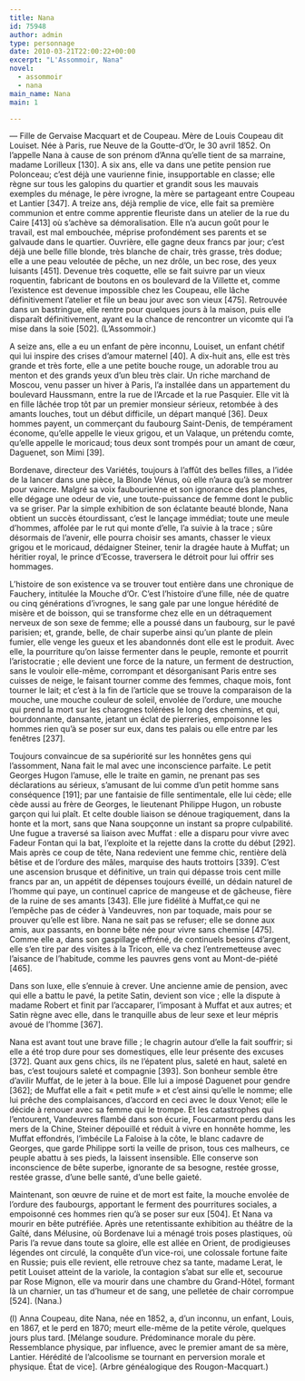 ```yaml
---
title: Nana
id: 75948
author: admin
type: personnage
date: 2010-03-21T22:00:22+00:00
excerpt: "L'Assommoir, Nana"
novel:
  - assommoir
  - nana
main_name: Nana
main: 1

---
```

— Fille de Gervaise Macquart et de Coupeau. Mère de Louis Coupeau dit Louiset. Née à Paris, rue Neuve de la Goutte-d&rsquo;Or, le 30 avril 1852. On l&rsquo;appelle Nana à cause de son prénom d&rsquo;Anna qu&rsquo;elle tient de sa marraine, madame Lorilleux [130]. A six ans, elle va dans une petite pension rue Polonceau; c&rsquo;est déjà une vaurienne finie, insupportable en classe; elle règne sur tous les galopins du quartier et grandit sous les mauvais exemples du ménage, le père ivrogne, la mère se partageant entre Coupeau et Lantier [347]. A treize ans, déjà remplie de vice, elle fait sa première communion et entre comme apprentie fleuriste dans un atelier de la rue du Caire [413] où s&rsquo;achève sa démoralisation. Elle n&rsquo;a aucun goût pour le travail, est mal embouchée, méprise profondément ses parents et se galvaude dans le quartier. Ouvrière, elle gagne deux francs par jour; c&rsquo;est déjà une belle fille blonde, très blanche de chair, très grasse, très dodue; elle a une peau veloutée de pêche, un nez drôle, un bec rose, des yeux luisants [451]. Devenue très coquette, elle se fait suivre par un vieux roquentin, fabricant de boutons en os boulevard de la Villette et, comme l&rsquo;existence est devenue impossible chez les Coupeau, elle lâche définitivement l&rsquo;atelier et file un beau jour avec son vieux [475]. Retrouvée dans un bastringue, elle rentre pour quelques jours à la maison, puis elle disparaît définitivement, ayant eu la chance de rencontrer un vicomte qui l&rsquo;a mise dans la soie [502]. (L&rsquo;Assommoir.)

A seize ans, elle a eu un enfant de père inconnu, Louiset, un enfant chétif qui lui inspire des crises d&rsquo;amour maternel [40]. A dix-huit ans, elle est très grande et très forte, elle a une petite bouche rouge, un adorable trou au menton et des grands yeux d&rsquo;un bleu très clair. Un riche marchand de Moscou, venu passer un hiver à Paris, l&rsquo;a installée dans un appartement du boulevard Haussmann, entre la rue de l&rsquo;Arcade et la rue Pasquier. Elle vit là en fille lâchée trop tôt par un premier monsieur sérieux, retombée à des amants louches, tout un début difficile, un départ manqué [36]. Deux hommes payent, un commerçant du faubourg Saint-Denis, de tempérament économe, qu&rsquo;elle appelle le vieux grigou, et un Valaque, un prétendu comte, qu&rsquo;elle appelle le moricaud; tous deux sont trompés pour un amant de cœur, Daguenet, son Mimi [39].

Bordenave, directeur des Variétés, toujours à l&rsquo;affût des belles filles, a l&rsquo;idée de la lancer dans une pièce, la Blonde Vénus, où elle n&rsquo;aura qu&rsquo;à se montrer pour vaincre. Malgré sa voix faubourienne et son ignorance des planches, elle dégage une odeur de vie, une toute-puissance de femme dont le public va se griser. Par la simple exhibition de son éclatante beauté blonde, Nana obtient un succès étourdissant, c&rsquo;est le lançage immédiat; toute une meule d&rsquo;hommes, affolée par le rut qui monte d&rsquo;elle, l&rsquo;a suivie à la trace ; sûre désormais de l&rsquo;avenir, elle pourra choisir ses amants, chasser le vieux grigou et le moricaud, dédaigner Steiner, tenir la dragée haute à Muffat; un héritier royal, le prince d&rsquo;Ecosse, traversera le détroit pour lui offrir ses hommages.

L&rsquo;histoire de son existence va se trouver tout entière dans une chronique de Fauchery, intitulée la Mouche d&rsquo;Or. C&rsquo;est l&rsquo;histoire d&rsquo;une fille, née de quatre ou cinq générations d&rsquo;ivrognes, le sang gale par une longue hérédité de misère et de boisson, qui se transforme chez elle en un détraquement nerveux de son sexe de femme; elle a poussé dans un faubourg, sur le pavé parisien; et, grande, belle, de chair superbe ainsi qu&rsquo;un plante de plein fumier, elle venge les gueux et les abandonnés dont elle est le produit. Avec elle, la pourriture qu&rsquo;on laisse fermenter dans le peuple, remonte et pourrit l&rsquo;aristocratie ; elle devient une force de la nature, un ferment de destruction, sans le vouloir elle-même, corrompant et désorganisant Paris entre ses cuisses de neige, le faisant tourner comme des femmes, chaque mois, font tourner le lait; et c&rsquo;est à la fin de l&rsquo;article que se trouve la comparaison de la mouche, une mouche couleur de soleil, envolée de l&rsquo;ordure, une mouche qui prend la mort sur les charognes tolérées le long des chemins, et qui, bourdonnante, dansante, jetant un éclat de pierreries, empoisonne les hommes rien qu&rsquo;à se poser sur eux, dans tes palais ou elle entre par les fenêtres [237].

Toujours convaincue de sa supériorité sur les honnêtes gens qui l&rsquo;assomment, Nana fait le mal avec une inconscience parfaite. Le petit Georges Hugon l&rsquo;amuse, elle le traite en gamin, ne prenant pas ses déclarations au sérieux, s&rsquo;amusant de lui comme d&rsquo;un petit homme sans conséquence [191]; par une fantaisie de fille sentimentale, elle lui cède; elle cède aussi au frère de Georges, le lieutenant Philippe Hugon, un robuste garçon qui lui plaît. Et celte double liaison se dénoue tragiquement, dans la honte et la mort, sans que Nana soupçonne un instant sa propre culpabilité. Une fugue a traversé sa liaison avec Muffat : elle a disparu pour vivre avec Fadeur Fontan qui la bat, l&rsquo;exploite et la rejette dans la crotte du début [292]. Mais après ce coup de tête, Nana redevient une femme chic, rentière delà bêtise et de l&rsquo;ordure des mâles, marquise des hauts trottoirs [339]. C&rsquo;est une ascension brusque et définitive, un train qui dépasse trois cent mille francs par an, un appétit de dépenses toujours éveillé, un dédain naturel de l&rsquo;homme qui paye, un continuel caprice de mangeuse et de gâcheuse, fière de la ruine de ses amants [343]. Elle jure fidélité à Muffat,ce qui ne l&rsquo;empêche pas de céder à Vandeuvres, non par toquade, mais pour se prouver qu&rsquo;elle est libre. Nana ne sait pas se refuser; elle se donne aux amis, aux passants, en bonne bête née pour vivre sans chemise [475]. Comme elle a, dans son gaspillage effréné, de continuels besoins d&rsquo;argent, elle s&rsquo;en tire par des visites à la Tricon, elle va chez l&rsquo;entremetteuse avec l&rsquo;aisance de l&rsquo;habitude, comme les pauvres gens vont au Mont-de-piété [465].

Dans son luxe, elle s&rsquo;ennuie à crever. Une ancienne amie de pension, avec qui elle a battu le pavé, la petite Satin, devient son vice ; elle la dispute à madame Robert et finit par l&rsquo;accaparer, l&rsquo;imposant à Muffat et aux autres; et Satin règne avec elle, dans le tranquille abus de leur sexe et leur mépris avoué de l&rsquo;homme [367].

Nana est avant tout une brave fille ; le chagrin autour d&rsquo;elle la fait souffrir; si elle a été trop dure pour ses domestiques, elle leur présente des excuses [372]. Quant aux gens chics, ils ne l&rsquo;épatent plus, saleté en haut, saleté en bas, c&rsquo;est toujours saleté et compagnie [393]. Son bonheur semble être d&rsquo;avilir Muffat, de le jeter à la boue. Elle lui a imposé Daguenet pour gendre [362]; de Muffat elle a fait « petit mufe » et c&rsquo;est ainsi qu&rsquo;elle le nomme; elle lui prêche des complaisances, d&rsquo;accord en ceci avec le doux Venot; elle le décide à renouer avec sa femme qui le trompe. Et les catastrophes qui l&rsquo;entourent, Vandeuvres flambé dans son écurie, Foucarmont perdu dans les mers de la Chine, Steiner dépouillé et réduit à vivre en honnête homme, les Muffat effondrés, l&rsquo;imbécile La Faloise à la côte, le blanc cadavre de Georges, que garde Philippe sorti la veille de prison, tous ces malheurs, ce peuple abattu à ses pieds, la laissent insensible. Elle conserve son inconscience de bête superbe, ignorante de sa besogne, restée grosse, restée grasse, d&rsquo;une belle santé, d&rsquo;une belle gaieté.

Maintenant, son œuvre de ruine et de mort est faite, la mouche envolée de l&rsquo;ordure des faubourgs, apportant le ferment des pourritures sociales, a empoisonné ces hommes rien qu&rsquo;à se poser sur eux [504]. Et Nana va mourir en bête putréfiée. Après une retentissante exhibition au théâtre de la Gaîté, dans Mélusine, où Bordenave lui a ménagé trois poses plastiques, où Paris l&rsquo;a revue dans toute sa gloire, elle est allée en Orient, de prodigieuses légendes ont circulé, la conquête d&rsquo;un vice-roi, une colossale fortune faite en Russie; puis elle revient, elle retrouve chez sa tante, madame Lerat, le petit Louiset atteint de la variole, la contagion s&rsquo;abat sur elle et, secourue par Rose Mignon, elle va mourir dans une chambre du Grand-Hôtel, formant là un charnier, un tas d&rsquo;humeur et de sang, une pelletée de chair corrompue [524]. (Nana.)

(l) Anna Coupeau, dite Nana, née en 1852, a, d&rsquo;un inconnu, un enfant, Louis, en 1867, et le perd en 1870; meurt elle-même de la petite vérole, quelques jours plus tard. [Mélange soudure. Prédominance morale du père. Ressemblance physique, par influence, avec le premier amant de sa mère, Lantier. Hérédité de l&rsquo;alcoolisme se tournant en perversion morale et physique. État de vice]. (Arbre généalogique des Rougon-Macquart.)
